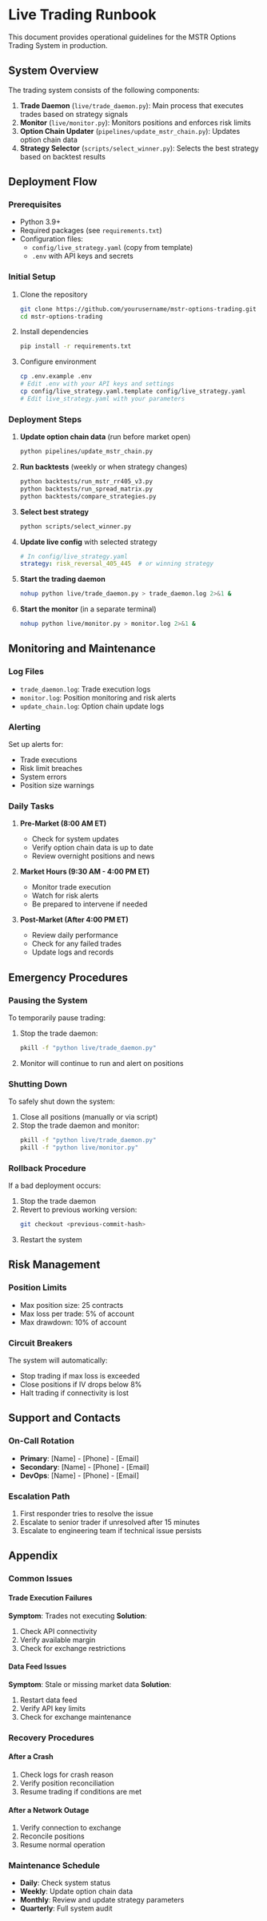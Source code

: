 # Live Trading Runbook

This document provides operational guidelines for the MSTR Options Trading System in production.

## System Overview

The trading system consists of the following components:

1. **Trade Daemon** (`live/trade_daemon.py`): Main process that executes trades based on strategy signals
2. **Monitor** (`live/monitor.py`): Monitors positions and enforces risk limits
3. **Option Chain Updater** (`pipelines/update_mstr_chain.py`): Updates option chain data
4. **Strategy Selector** (`scripts/select_winner.py`): Selects the best strategy based on backtest results

## Deployment Flow

### Prerequisites

- Python 3.9+
- Required packages (see `requirements.txt`)
- Configuration files:
  - `config/live_strategy.yaml` (copy from template)
  - `.env` with API keys and secrets

### Initial Setup

1. Clone the repository
   ```bash
   git clone https://github.com/yourusername/mstr-options-trading.git
   cd mstr-options-trading
   ```

2. Install dependencies
   ```bash
   pip install -r requirements.txt
   ```

3. Configure environment
   ```bash
   cp .env.example .env
   # Edit .env with your API keys and settings
   cp config/live_strategy.yaml.template config/live_strategy.yaml
   # Edit live_strategy.yaml with your parameters
   ```

### Deployment Steps

1. **Update option chain data** (run before market open)
   ```bash
   python pipelines/update_mstr_chain.py
   ```

2. **Run backtests** (weekly or when strategy changes)
   ```bash
   python backtests/run_mstr_rr405_v3.py
   python backtests/run_spread_matrix.py
   python backtests/compare_strategies.py
   ```

3. **Select best strategy**
   ```bash
   python scripts/select_winner.py
   ```

4. **Update live config** with selected strategy
   ```yaml
   # In config/live_strategy.yaml
   strategy: risk_reversal_405_445  # or winning strategy
   ```

5. **Start the trading daemon**
   ```bash
   nohup python live/trade_daemon.py > trade_daemon.log 2>&1 &
   ```

6. **Start the monitor** (in a separate terminal)
   ```bash
   nohup python live/monitor.py > monitor.log 2>&1 &
   ```

## Monitoring and Maintenance

### Log Files

- `trade_daemon.log`: Trade execution logs
- `monitor.log`: Position monitoring and risk alerts
- `update_chain.log`: Option chain update logs

### Alerting

Set up alerts for:
- Trade executions
- Risk limit breaches
- System errors
- Position size warnings

### Daily Tasks

1. **Pre-Market (8:00 AM ET)**
   - Check for system updates
   - Verify option chain data is up to date
   - Review overnight positions and news

2. **Market Hours (9:30 AM - 4:00 PM ET)**
   - Monitor trade execution
   - Watch for risk alerts
   - Be prepared to intervene if needed

3. **Post-Market (After 4:00 PM ET)**
   - Review daily performance
   - Check for any failed trades
   - Update logs and records

## Emergency Procedures

### Pausing the System

To temporarily pause trading:

1. Stop the trade daemon:
   ```bash
   pkill -f "python live/trade_daemon.py"
   ```

2. Monitor will continue to run and alert on positions

### Shutting Down

To safely shut down the system:

1. Close all positions (manually or via script)
2. Stop the trade daemon and monitor:
   ```bash
   pkill -f "python live/trade_daemon.py"
   pkill -f "python live/monitor.py"
   ```

### Rollback Procedure

If a bad deployment occurs:

1. Stop the trade daemon
2. Revert to previous working version:
   ```bash
   git checkout <previous-commit-hash>
   ```
3. Restart the system

## Risk Management

### Position Limits

- Max position size: 25 contracts
- Max loss per trade: 5% of account
- Max drawdown: 10% of account

### Circuit Breakers

The system will automatically:
- Stop trading if max loss is exceeded
- Close positions if IV drops below 8%
- Halt trading if connectivity is lost

## Support and Contacts

### On-Call Rotation

- **Primary**: [Name] - [Phone] - [Email]
- **Secondary**: [Name] - [Phone] - [Email]
- **DevOps**: [Name] - [Phone] - [Email]

### Escalation Path

1. First responder tries to resolve the issue
2. Escalate to senior trader if unresolved after 15 minutes
3. Escalate to engineering team if technical issue persists

## Appendix

### Common Issues

#### Trade Execution Failures

**Symptom**: Trades not executing
**Solution**:
1. Check API connectivity
2. Verify available margin
3. Check for exchange restrictions

#### Data Feed Issues

**Symptom**: Stale or missing market data
**Solution**:
1. Restart data feed
2. Verify API key limits
3. Check for exchange maintenance

### Recovery Procedures

#### After a Crash

1. Check logs for crash reason
2. Verify position reconciliation
3. Resume trading if conditions are met

#### After a Network Outage

1. Verify connection to exchange
2. Reconcile positions
3. Resume normal operation

### Maintenance Schedule

- **Daily**: Check system status
- **Weekly**: Update option chain data
- **Monthly**: Review and update strategy parameters
- **Quarterly**: Full system audit
